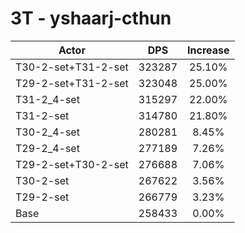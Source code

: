 # 3T - yshaarj-cthun
| Actor | DPS | Increase |
|---|:---:|:---:|
|T30-2-set+T31-2-set|323287|25.10%|
|T29-2-set+T31-2-set|323048|25.00%|
|T31-2_4-set|315297|22.00%|
|T31-2-set|314780|21.80%|
|T30-2_4-set|280281|8.45%|
|T29-2_4-set|277189|7.26%|
|T29-2-set+T30-2-set|276688|7.06%|
|T30-2-set|267622|3.56%|
|T29-2-set|266779|3.23%|
|Base|258433|0.00%|
